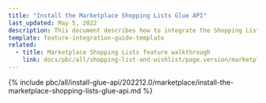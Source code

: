 ```yaml
---
title: "Install the Marketplace Shopping Lists Glue API"
last_updated: May 5, 2022
description: This document describes how to integrate the Shopping Lists feature API into a Spryker project.
template: feature-integration-guide-template
related:
  - title: Marketplace Shopping Lists feature walkthrough
    link: docs/pbc/all/shopping-list-and-wishlist/page.version/marketplace/marketplace-shopping-lists-feature-overview.html
---
```


{% include pbc/all/install-glue-api/202212.0/marketplace/install-the-marketplace-shopping-lists-glue-api.md %} <!-- To edit, see /_includes/pbc/all/install-glue-api/202212.0/marketplace/install-the-marketplace-shopping-lists-glue-api.md -->
